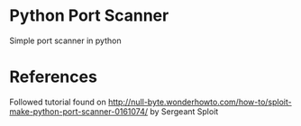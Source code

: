# Python Port Scanner
Simple port scanner in python

# References
Followed tutorial found on http://null-byte.wonderhowto.com/how-to/sploit-make-python-port-scanner-0161074/ by Sergeant Sploit
